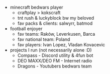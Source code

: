 - minecraft bedwars player
  - craftplay > kokscraft
  - tnt rush & luckyblock bw my beloved
  - fav packs & clients: salwyrr, batmod
- football enjoyer
  - fav teams: Raków, Leverkusen, Barca
  - fav national team: Poland
  - fav players: Ivan Lopez, Vladan Kovacevic
- projects I run (not necessarily alone :D)
  - Compass - Discord utility & 4fun bot
  - DEO MAXX/DEO FM - Internet radio
  - Dragons - Youtubers bedwars team
